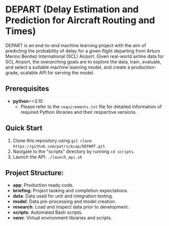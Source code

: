 # DEPART (Delay Estimation and Prediction for Aircraft Routing and Times)
DEPART is an end-to-end machine learning project with the aim of predicting the probability of delay for a given flight departing from Arturo Merino Benitez International (SCL) Airport. Given real-world airline data for SCL Airport, the overarching goals are to explore the data, train, evaluate, and select a suitable machine leanring model, and create a production-grade, scalable API for serving the model.

## Prerequisites
- **python**==3.10
    - Please refer to the ```requirements.txt``` file for detailed information of required Python libraries and their respective versions.

## Quick Start
1. Clone this repository using ```git clone https://github.com/patrickcap/DEPART.git```.
2. Navigate to the "scripts" directory by running ```cd scripts```.
3. Launch the API.
```./launch_api.sh```

## Project Structure:
- **app**: Production ready code.
- **briefing**: Project tasking and completion expectations.
- **data**: Data used for unit and integration testing.
- **model**: Data pre-processing and model creation.
- **research**: Load and inspect data prior to development.
- **scripts**: Automated Bash scripts.
- **venv**: Virtual environment libraries and scripts.

